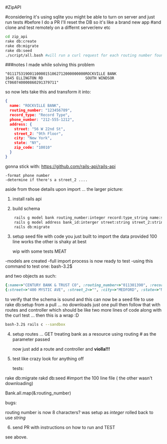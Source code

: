 #ZipAPI

#considering it's using sqlite you might be able to turn on server and just run tests
#before I do a PR I'll reset the DB so it's like a brand new app
#and clone and test remotely on a differnt server/env etc

```bash
cd zip_api
rake db:create
rake db:migrate
rake db:seed
./script/all.bash #will run a curl request for each routing number found in the truncated list
```


###notes I made while solving this problem

```
"011175319O0110000151062712000000000ROCKVILLE BANK                      1645 ELLINGTON RD                   SOUTH WINDSOR       CT060740000860291379711"
```
so now lets take this and transform it into:

```json
{
  name: "ROCKVILLE BANK",
  routing_number: "123456789",
  record_type: "Record Type",
  phone_number: "212-555-1212",
  address: {
    street: "56 W 22nd St",
    street_2: "9th Floor",
    city: "New York",
    state: "NY",
    zip_code: "10010"
  }
}
```

gonna stick with: https://github.com/rails-api/rails-api


```
-format phone number
-determine if there's a street_2 ....  
```


aside from those details upon import ... 
the larger picture:

1. install rails api

2. build schema

```bash
    rails g model bank routing_number:integer record:type_string name:string phone_number:string
    rails g model address bank_id:interger street:string street_2:string city:string state:string zip:string
    rails db:migrate
```

3. setup seed file with code you just built to import the data provided 100 line works the other is shaky at best

    wip with some tests  MEAT

-models are created
-full import process is now ready to test
-using this command to test one: bash-3.2$ 

and two objects as such:

```ruby
{:name=>"CENTURY BANK & TRUST CO", :routing_number=>"011301390", :record_type=>"Record Type", :phone_number=>"781-393-4090"}
{:street=>"400 MYSTIC AVE", :street_2=>"", :city=>"MEDFORD", :state=>"MA", :zip=>"02155"}
```

to verify that the schema is sound and this can now be a seed file to use rake db:setup from a pull ... no downloads just one pull
then follow that with routes and controller which should be like two more lines of code
along with the curl test ... then this is a wrap :D

```bash
bash-3.2$ rails c --sandbox
```


4. setup routes ... GET treating bank as a resource using routing # as the parameter passed

    now just add a route and controller and __violla!!!__

5. test like crazy look for anything off

    tests:
  
  rake db:migrate
  rakd db:seed  #import the 100 line file ( the other wasn't downloading)


 Bank.all.map(&:routing_number)


bugs:

routing number is now 8 characters? 
was setup as *integer* rolled back to use *string*

6. send PR with instructions on how to run and TEST

see above. 

